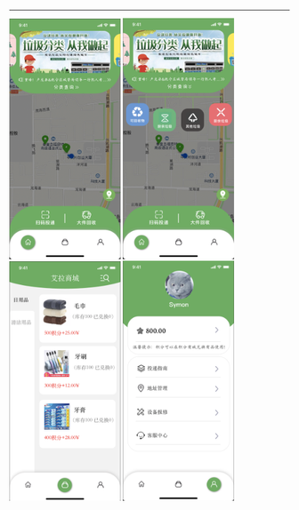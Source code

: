*****
<p align="left">
  <img src="https://github.com/sxm5220/AppUIDesign/blob/master/%E8%89%BE%E6%8B%89%E7%89%A9%E8%81%94/01.png" width="200" alt="截图" />
  <img src="https://github.com/sxm5220/AppUIDesign/blob/master/%E8%89%BE%E6%8B%89%E7%89%A9%E8%81%94/02.png" width="200" alt="截图" />
  <img src="https://github.com/sxm5220/AppUIDesign/blob/master/%E8%89%BE%E6%8B%89%E7%89%A9%E8%81%94/03.png" width="200" alt="截图" />
  <img src="https://github.com/sxm5220/AppUIDesign/blob/master/%E8%89%BE%E6%8B%89%E7%89%A9%E8%81%94/04.png" width="200" alt="截图" />
  